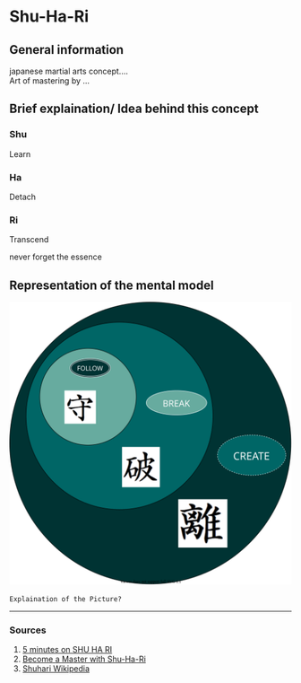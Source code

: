 # Shu-Ha-Ri

## General information

japanese martial arts concept.... \
Art of mastering by ...

## Brief explaination/ Idea behind this concept

### Shu
Learn

### Ha
Detach

### Ri
Transcend

never forget the essence





## Representation of the mental model

![](Shu-Ha-Ri.svg)

```
Explaination of the Picture?
```


---
### Sources
1. [5 minutes on SHU HA RI](https://www.youtube.com/watch?v=bGjPpj7ub_k)
2. [Become a Master with Shu-Ha-Ri](https://www.acronymat.com/wp-content/uploads/2021/02/shu-ha-ri-poster-min.pdf)
3. [Shuhari Wikipedia](https://en.wikipedia.org/wiki/Shuhari) 